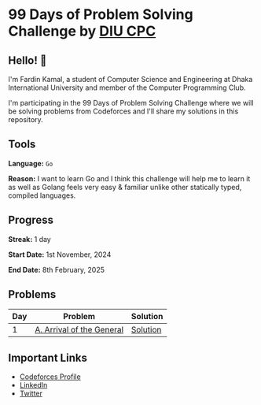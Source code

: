 # 99 Days of Problem Solving Challenge by [DIU CPC](https://www.linkedin.com/company/diu-cpc-computer-programming-club)

## Hello! 👋

I'm Fardin Kamal, a student of Computer Science and Engineering at Dhaka International University and member of the Computer Programming Club.

I'm participating in the 99 Days of Problem Solving Challenge where we will be solving problems from Codeforces and I'll share my solutions in this repository.


## Tools
**Language:** `Go`

**Reason:** I want to learn Go and I think this challenge will help me to learn it as well as Golang feels very easy & familiar unlike other statically typed, compiled languages.


## Progress
**Streak:** 1 day

**Start Date:** 1st November, 2024

**End Date:** 8th February, 2025


## Problems

| Day | Problem                                                                      | Solution                                                                                 |
|-----|------------------------------------------------------------------------------|------------------------------------------------------------------------------------------|
| 1   | [A. Arrival of the General](https://codeforces.com/problemset/problem/144/A) | [Solution](https://github.com/fardinkamal62/DIU-CPC-99-days-of-problem-solving/day-1.go) |


## Important Links

- [Codeforces Profile](https://codeforces.com/profile/fardinkamal62)
- [LinkedIn](https://www.linkedin.com/in/fardinkamal62)
- [Twitter](https://twitter.com/fardinkamal62)
